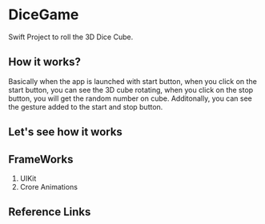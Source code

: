 # DiceGame
Swift Project to roll the 3D Dice Cube.

## How it works?
Basically when the app is launched with start button, when you click on the start button, you can see the 3D cube rotating, when you click on the stop button, you will get the random number on cube. Additonally, you can see the gesture added to the start and stop button.

## Let's see how it works





## FrameWorks 
1. UIKit
2. Crore Animations


## Reference Links 
